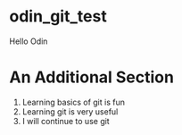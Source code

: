 # odin_git_test

Hello Odin

# An Additional Section 
1. Learning basics of git is fun
2. Learning git is very useful
3. I will continue to use git 
